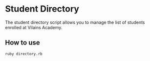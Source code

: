 # Student Directory #

The student directory script allows you to manage the list of students enrolled at Vilains Academy.

## How to use ##

```shell
ruby directory.rb
```